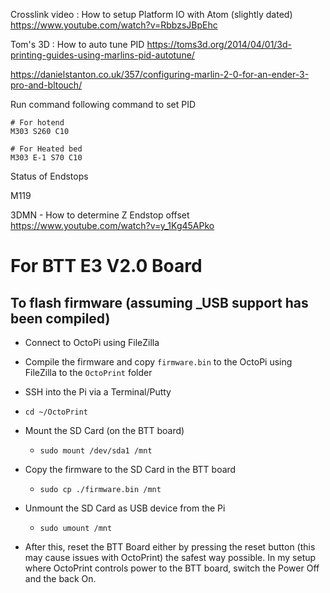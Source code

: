 Crosslink video : How to setup Platform IO with Atom (slightly dated) https://www.youtube.com/watch?v=RbbzsJBpEhc

Tom's 3D : How to auto tune PID https://toms3d.org/2014/04/01/3d-printing-guides-using-marlins-pid-autotune/

https://danielstanton.co.uk/357/configuring-marlin-2-0-for-an-ender-3-pro-and-bltouch/

Run command following command to set PID

```
# For hotend
M303 S260 C10
```
```
# For Heated bed
M303 E-1 S70 C10
```


Status of Endstops

M119

3DMN - How to determine Z Endstop offset https://www.youtube.com/watch?v=y_1Kg45APko


# For BTT E3 V2.0 Board
## To flash firmware (assuming _USB support has been compiled)
- Connect to OctoPi using FileZilla
- Compile the firmware and copy `firmware.bin` to the OctoPi using FileZilla to the `OctoPrint` folder
- SSH into the Pi via a Terminal/Putty
- `cd ~/OctoPrint`
- Mount the SD Card (on the BTT board)
    - `sudo mount /dev/sda1 /mnt`
- Copy the firmware to the SD Card in the BTT board
    - `sudo cp ./firmware.bin /mnt`
- Unmount the SD Card as USB device from the Pi
    - `sudo umount /mnt`

- After this, reset the BTT Board either by pressing the reset button (this may cause issues with OctoPrint) the safest way possible. In my setup where OctoPrint controls power to the BTT board, switch the Power Off and the back On.
